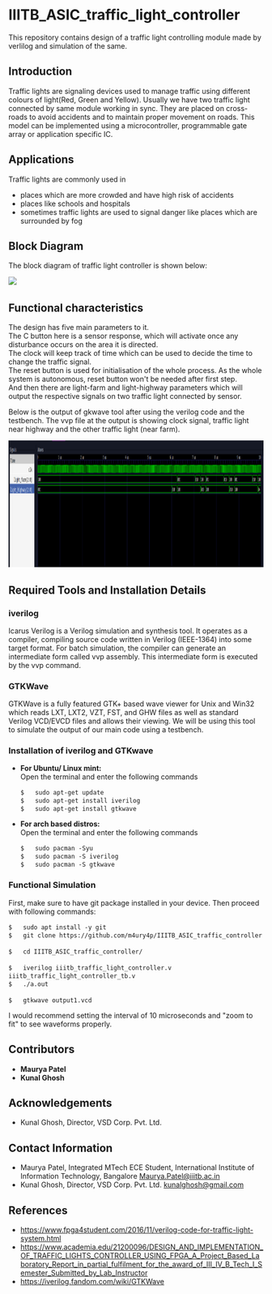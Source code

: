 # IIITB_ASIC_traffic_light_controller
This repository contains design of a traffic light controlling module made by verlilog and simulation of the same.

## Introduction
Traffic lights are signaling devices used to manage traffic using different colours of light(Red, Green and Yellow). Usually we have two traffic light connected by same module working in sync. They are placed on cross-roads to avoid accidents and to maintain proper movement on roads. This model can be implemented using a microcontroller, programmable gate array or application specific IC. 

## Applications
Traffic lights are commonly used in
- places which are more crowded and have high risk of accidents
- places like schools and hospitals
- sometimes traffic lights are used to signal danger like places which are surrounded by fog

## Block Diagram
The block diagram of traffic light controller is shown below:
<p align="left">
  <img src="https://2.bp.blogspot.com/-ydh2DFq1BXQ/WB1oLTULi2I/AAAAAAAAEq0/SIKy6J_1r4gBHid8o5Koa-SK6n68GRaKwCLcB/s400/tracfic1.jpg">
</p>

## Functional characteristics

The design has five main parameters to it.<br>
The C button here is a sensor response, which will activate once any disturbance occurs on the area it is directed.<br>
The clock will keep track of time which can be used to decide the time to change the traffic signal.<br>
The reset button is used for initialisation of the whole process. As the whole system is autonomous, reset button won't be needed after first step.<br>
And then there are light-farm and light-highway parameters which will output the respective signals on two traffic light connected by sensor.<br>

Below is the output of gkwave tool after using the verilog code and the testbench. The vvp file at the output is showing clock signal, traffic light near highway and the other traffic light (near farm).
<p align="center">
  <img width="900" height="250" src="/images/output.png">
</p>

## Required Tools and Installation Details

### iverilog

Icarus Verilog is a Verilog simulation and synthesis tool. It operates as a compiler, compiling source code written in Verilog (IEEE-1364) into some target format. For batch simulation, the compiler can generate an intermediate form called vvp assembly. This intermediate form is executed by the vvp command.

### GTKWave

GTKWave is a fully featured GTK+ based wave viewer for Unix and Win32 which reads LXT, LXT2, VZT, FST, and GHW files as well as standard Verilog VCD/EVCD files and allows their viewing. We will be using this tool to simulate the output of our main code using a testbench.

### Installation of iverilog and GTKwave

<ul>
  <li>
    <b> For Ubuntu/ Linux mint: </b> 
    <br>
    Open the terminal and enter the following commands
    
    
    $   sudo apt-get update
    $   sudo apt-get install iverilog 
    $   sudo apt-get install gtkwave
  </li>
  <li>
    <b> For arch based distros: </b>
    <br>
    Open the terminal and enter the following commands
  
  
    $   sudo pacman -Syu
    $   sudo pacman -S iverilog 
    $   sudo pacman -S gtkwave
  </li>
</ul>

### Functional Simulation

First, make sure to have git package installed in your device. Then proceed with following commands:

```
$   sudo apt install -y git
$   git clone https://github.com/m4ury4p/IIITB_ASIC_traffic_controller

$   cd IIITB_ASIC_traffic_controller/

$   iverilog iiitb_traffic_light_controller.v iiitb_traffic_light_controller_tb.v 
$   ./a.out

$   gtkwave output1.vcd
```
I would recommend setting the interval of 10 microseconds and "zoom to fit" to see waveforms properly. 

## Contributors

- <b> Maurya Patel </b>
- <b> Kunal Ghosh </b>

## Acknowledgements

- Kunal Ghosh, Director, VSD Corp. Pvt. Ltd.

## Contact Information

- Maurya Patel, Integrated MTech ECE Student, International Institute of Information Technology, Bangalore Maurya.Patel@iiitb.ac.in
- Kunal Ghosh, Director, VSD Corp. Pvt. Ltd. kunalghosh@gmail.com

## References
- https://www.fpga4student.com/2016/11/verilog-code-for-traffic-light-system.html
- https://www.academia.edu/21200096/DESIGN_AND_IMPLEMENTATION_OF_TRAFFIC_LIGHTS_CONTROLLER_USING_FPGA_A_Project_Based_Laboratory_Report_in_partial_fulfilment_for_the_award_of_III_IV_B_Tech_I_Semester_Submitted_by_Lab_Instructor
- https://iverilog.fandom.com/wiki/GTKWave
